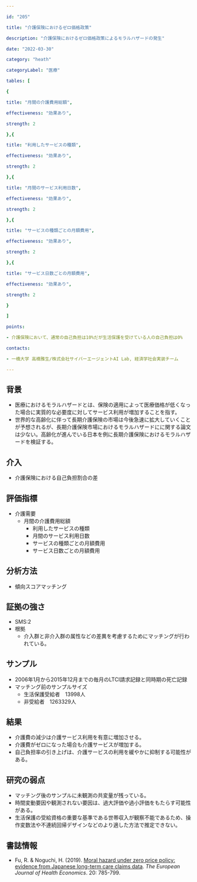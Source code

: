 ```yaml
---

id: "205"

title: "介護保険におけるゼロ価格政策"

description: "介護保険におけるゼロ価格政策によるモラルハザードの発生"

date: "2022-03-30"

category: "heath"

categoryLabel: "医療"

tables: [

{

title: "月間の介護費用総額",

effectiveness: "効果あり",

strength: 2

},{

title: "利用したサービスの種類",

effectiveness: "効果あり",

strength: 2

},{

title: "月間のサービス利用日数",

effectiveness: "効果あり",

strength: 2

},{

title: "サービスの種類ごとの月額費用",

effectiveness: "効果あり",

strength: 2

},{

title: "サービス日数ごとの月額費用",

effectiveness: "効果あり",

strength: 2

}

]

points:

- 介護保険において、通常の自己負担は10%だが生活保護を受けている人の自己負担は0%

contacts:

- 一橋大学 高橋雅生/株式会社サイバーエージェントAI Lab, 経済学社会実装チーム

---
```


## 背景

- 医療におけるモラルハザードとは、保険の適用によって医療価格が低くなった場合に実質的な必要度に対してサービス利用が増加することを指す。
- 世界的な高齢化に伴って長期介護保険の市場は今後急速に拡大していくことが予想されるが、長期介護保険市場におけるモラルハザードにに関する論文は少ない。高齢化が進んでいる日本を例に長期介護保険におけるモラルハザードを検証する。

## 介入

- 介護保険における自己負担割合の差

## 評価指標

- 介護需要
    - 月間の介護費用総額
        - 利用したサービスの種類
        - 月間のサービス利用日数
        - サービスの種類ごとの月額費用
        - サービス日数ごとの月額費用

## 分析方法

- 傾向スコアマッチング

## 証拠の強さ

- SMS:2
- 根拠
    - 介入群と非介入群の属性などの差異を考慮するためにマッチングが行われている。

## サンプル
- 2006年1月から2015年12月までの毎月のLTCI請求記録と同時期の死亡記録
- マッチング前のサンプルサイズ
    - 生活保護受給者　13998人
    - 非受給者　1263329人

## 結果

- 介護費の減少は介護サービス利用を有意に増加させる。
- 介護費がゼロになった場合も介護サービスが増加する。
- 自己負担率の引き上げは、介護サービスの利用を緩やかに抑制する可能性がある。


## 研究の弱点

- マッチング後のサンプルに未観測の共変量が残っている。
- 時間変動要因や観測されない要因は、過大評価や過小評価をもたらす可能性がある。
- 生活保護の受給資格の重要な基準である世帯収入が観察不能であるため、操作変数法や不連続回帰デザインなどのより適した方法で推定できない。

## 書誌情報

- Fu, R. & Noguchi, H. (2019). [Moral hazard under zero price policy: evidence from Japanese long-term care claims data](https://link.springer.com/article/10.1007/s10198-019-01041-6). *The European Journal of Health Economics*. 20: 785-799.